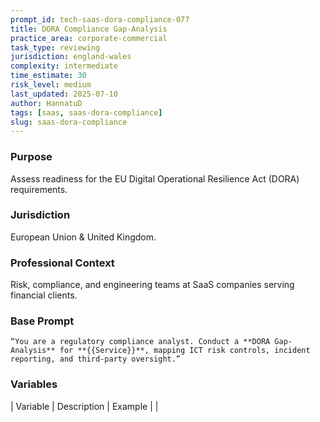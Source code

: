 ```yaml
---
prompt_id: tech-saas-dora-compliance-077
title: DORA Compliance Gap-Analysis
practice_area: corporate-commercial
task_type: reviewing
jurisdiction: england-wales
complexity: intermediate
time_estimate: 30
risk_level: medium
last_updated: 2025-07-10
author: HannatuD
tags: [saas, saas-dora-compliance]
slug: saas-dora-compliance
---
```


### Purpose  
Assess readiness for the EU Digital Operational Resilience Act (DORA) requirements.

### Jurisdiction  
European Union & United Kingdom.

### Professional Context  
Risk, compliance, and engineering teams at SaaS companies serving financial clients.

### Base Prompt  
```text
“You are a regulatory compliance analyst. Conduct a **DORA Gap-Analysis** for **{{Service}}**, mapping ICT risk controls, incident reporting, and third-party oversight.”
```

### Variables  
| Variable | Description | Example |
|
